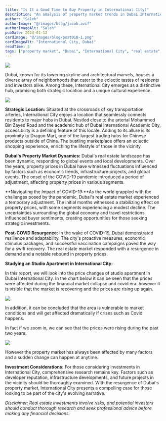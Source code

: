 ```yaml
---
title: "Is It a Good Time to Buy Property in International City?"
description: "An analysis of property market trends in Dubai International City, including price changes, COVID-19 impact, and investment outlook."
author: "Saleh"
authorImage: "@/images/blog/jacob.avif"
authorImageAlt: "Saleh"
pubDate: 2024-01-12
cardImage: "@/images/blog/post018-1.png"
cardImageAlt: "International City, Dubai"
readTime: 5
tags: ["property market", "Dubai", "International City", "real estate", "investment"]
---
```


![](@/images/blog/post018-1.png)

Dubai, known for its towering skyline and architectural marvels, houses a diverse array of neighborhoods that cater to the eclectic tastes of residents and investors alike. Among these, International City emerges as a distinctive hub, promising both strategic location and a unique cultural experience.

  

![](https://img1.wsimg.com/isteam/ip/c49a412a-7d5c-4c86-b371-17b58bdd84ac/International%20City.jpg/:/rs=w:1280)

**Strategic Location:** Situated at the crossroads of key transportation arteries, International City enjoys a location that seamlessly connects residents to major hubs in Dubai. Nestled close to the arterial Mohammed Bin Zayed Road and the academic hub of Dubai International Academic City, accessibility is a defining feature of this locale. Adding to its allure is its proximity to Dragon Mart, one of the largest trading hubs for Chinese products outside of China. The bustling marketplace offers an eclectic shopping experience, enriching the lifestyle of those in the vicinity.

**Dubai's Property Market Dynamics:** Dubai's real estate landscape has been dynamic, responding to global events and local developments. Over the years, property prices in Dubai have witnessed fluctuations influenced by factors such as economic trends, infrastructure projects, and global events. The onset of the COVID-19 pandemic introduced a period of adjustment, affecting property prices in various segments.

**Navigating the Impact of COVID-19:**As the world grappled with the challenges posed by the pandemic, Dubai's real estate market experienced a temporary adjustment. The initial months witnessed a stabilizing effect on property prices, with some segments experiencing a modest decline. The uncertainties surrounding the global economy and travel restrictions influenced buyer sentiments, creating opportunities for those seeking strategic investments.

**Post-COVID Resurgence:** In the wake of COVID-19, Dubai demonstrated resilience and adaptability. The city's proactive measures, economic stimulus packages, and successful vaccination campaigns paved the way for a swift recovery. The real estate market responded with a resurgence in demand and a notable rebound in property prices.

**Studying an Studio Apartment in International City:**

In this report, we will look into the price changes of studio apartment in Dubai International City. In the chart below it can be seen that the prices were affected during the financial market collapse and covid era. however it is visible that the market is recovering and the prices are rising up again.

![](https://img1.wsimg.com/isteam/ip/c49a412a-7d5c-4c86-b371-17b58bdd84ac/All%20years.jpg/:/cr=t:0%25,l:0%25,w:100%25,h:100%25/rs=w:1280)

In addition, it can be concluded that the area is vulnerable to market conditions and will get affected dramatically if crises such as Covid happens.

In fact if we zoom in, we can see that the prices were rising during the past two years:

![](https://img1.wsimg.com/isteam/ip/c49a412a-7d5c-4c86-b371-17b58bdd84ac/last%20two%20years.jpg/:/cr=t:0%25,l:0%25,w:100%25,h:100%25/rs=w:1280)

However the property market has always been affected by many factors and a sudden change can happen at anytime.

**Investment Considerations:** For those considering investments in International City, comprehensive research remains key. Factors such as developer reputation, infrastructure developments, and future projects in the vicinity should be thoroughly examined. With the resurgence of Dubai's property market, International City presents a compelling case for those looking to be part of the city's evolving narrative.

  

_Disclaimer: Real estate investments involve risks, and potential investors should conduct thorough research and seek professional advice before making any financial decisions._